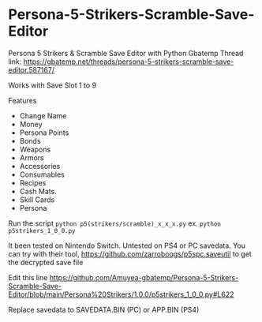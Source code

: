 # Persona-5-Strikers-Scramble-Save-Editor
Persona 5 Strikers &amp; Scramble Save Editor with Python
Gbatemp Thread link: https://gbatemp.net/threads/persona-5-strikers-scramble-save-editor.587167/

Works with Save Slot 1 to 9

Features
* Change Name
* Money
* Persona Points
* Bonds
* Weapons
* Armors
* Accessories
* Consumables
* Recipes
* Cash Mats.
* Skill Cards
* Persona

Run the script
```python p5(strikers/scramble)_x_x_x.py```
ex. ```python p5strikers_1_0_0.py```

It been tested on Nintendo Switch. 
Untested on PS4 or PC savedata. You can try with their tool, https://github.com/zarroboogs/p5spc.saveutil to get the decrypted save file

Edit this line https://github.com/Amuyea-gbatemp/Persona-5-Strikers-Scramble-Save-Editor/blob/main/Persona%20Strikers/1.0.0/p5strikers_1_0_0.py#L622

Replace savedata to SAVEDATA.BIN (PC) or APP.BIN (PS4)
